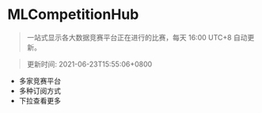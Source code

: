 # MLCompetitionHub

> 一站式显示各大数据竞赛平台正在进行的比赛，每天 16:00 UTC+8 自动更新。
  
> 更新时间: 2021-06-23T15:55:06+0800 

* 多家竞赛平台
* 多种订阅方式
* 下拉查看更多